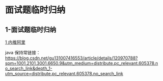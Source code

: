 # 面试题临时归纳

## 1-面试题临时归纳


[1 内推阿里](https://www.geek-share.com/detail/2815497854.html)

java 保持常链接：
https://blog.csdn.net/gu131007416553/article/details/120970788?spm=1001.2101.3001.6650.9&utm_medium=distribute.pc_relevant.605378.no_search_link&depth_1-utm_source=distribute.pc_relevant.605378.no_search_link

